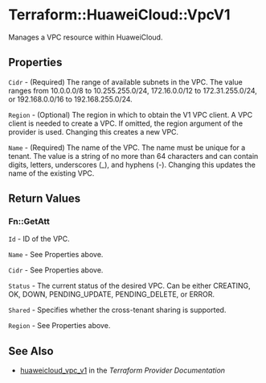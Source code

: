 # Terraform::HuaweiCloud::VpcV1

Manages a VPC resource within HuaweiCloud.

## Properties

`Cidr` - (Required) The range of available subnets in the VPC. The value ranges from 10.0.0.0/8 to 10.255.255.0/24, 172.16.0.0/12 to 172.31.255.0/24, or 192.168.0.0/16 to 192.168.255.0/24.

`Region` - (Optional) The region in which to obtain the V1 VPC client. A VPC client is needed to create a VPC. If omitted, the region argument of the provider is used. Changing this creates a new VPC.

`Name` - (Required) The name of the VPC. The name must be unique for a tenant. The value is a string of no more than 64 characters and can contain digits, letters, underscores (_), and hyphens (-). Changing this updates the name of the existing VPC.


## Return Values

### Fn::GetAtt

`Id` -  ID of the VPC.

`Name` -  See Properties above.

`Cidr` - See Properties above.

`Status` - The current status of the desired VPC. Can be either CREATING, OK, DOWN, PENDING_UPDATE, PENDING_DELETE, or ERROR.

`Shared` - Specifies whether the cross-tenant sharing is supported.

`Region` - See Properties above.

## See Also

* [huaweicloud_vpc_v1](https://www.terraform.io/docs/providers/huaweicloud/r/vpc_v1.html) in the _Terraform Provider Documentation_